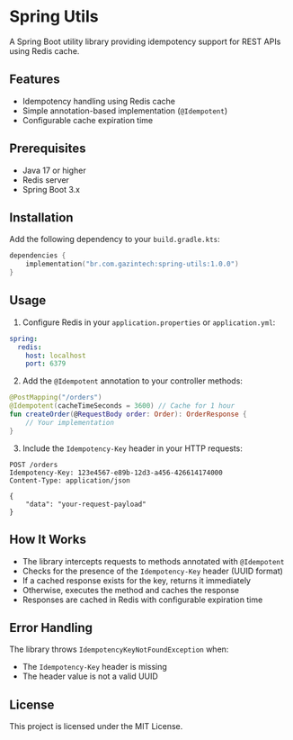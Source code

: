 # Spring Utils

A Spring Boot utility library providing idempotency support for REST APIs using Redis cache.

## Features

- Idempotency handling using Redis cache
- Simple annotation-based implementation (`@Idempotent`)
- Configurable cache expiration time

## Prerequisites

- Java 17 or higher
- Redis server
- Spring Boot 3.x

## Installation

Add the following dependency to your `build.gradle.kts`:

```kotlin
dependencies {
    implementation("br.com.gazintech:spring-utils:1.0.0")
}
```

## Usage

1. Configure Redis in your `application.properties` or `application.yml`:

```yaml
spring:
  redis:
    host: localhost
    port: 6379
```

2. Add the `@Idempotent` annotation to your controller methods:

```kotlin
@PostMapping("/orders")
@Idempotent(cacheTimeSeconds = 3600) // Cache for 1 hour
fun createOrder(@RequestBody order: Order): OrderResponse {
    // Your implementation
}
```

3. Include the `Idempotency-Key` header in your HTTP requests:

```http
POST /orders
Idempotency-Key: 123e4567-e89b-12d3-a456-426614174000
Content-Type: application/json

{
    "data": "your-request-payload"
}
```

## How It Works

- The library intercepts requests to methods annotated with `@Idempotent`
- Checks for the presence of the `Idempotency-Key` header (UUID format)
- If a cached response exists for the key, returns it immediately
- Otherwise, executes the method and caches the response
- Responses are cached in Redis with configurable expiration time

## Error Handling

The library throws `IdempotencyKeyNotFoundException` when:
- The `Idempotency-Key` header is missing
- The header value is not a valid UUID

## License

This project is licensed under the MIT License.
